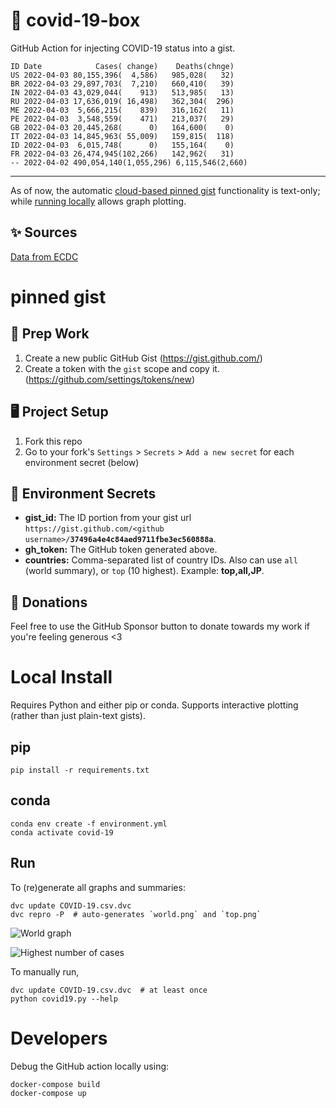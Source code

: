 # 🏥 covid-19-box

GitHub Action for injecting COVID-19 status into a gist.

```
ID Date            Cases( change)    Deaths(chnge)
US 2022-04-03 80,155,396(  4,586)   985,028(   32)
BR 2022-04-03 29,897,703(  7,210)   660,410(   39)
IN 2022-04-03 43,029,044(    913)   513,985(   13)
RU 2022-04-03 17,636,019( 16,498)   362,304(  296)
ME 2022-04-03  5,666,215(    839)   316,162(   11)
PE 2022-04-03  3,548,559(    471)   213,037(   29)
GB 2022-04-03 20,445,268(      0)   164,600(    0)
IT 2022-04-03 14,845,963( 55,009)   159,815(  118)
ID 2022-04-03  6,015,748(      0)   155,164(    0)
FR 2022-04-03 26,474,945(102,266)   142,962(   31)
-- 2022-04-02 490,054,140(1,055,296) 6,115,546(2,660)
```

---

As of now, the automatic [cloud-based pinned gist](#pinned-gist) functionality is text-only;
while [running locally](#local-install) allows graph plotting.

## ✨ Sources

[Data from ECDC](https://www.ecdc.europa.eu/en/publications-data/download-todays-data-geographic-distribution-covid-19-cases-worldwide)

# pinned gist

## 🎒 Prep Work
1. Create a new public GitHub Gist (https://gist.github.com/)
1. Create a token with the `gist` scope and copy it. (https://github.com/settings/tokens/new)

## 🖥 Project Setup
1. Fork this repo
1. Go to your fork's `Settings` > `Secrets` > `Add a new secret` for each environment secret (below)

## 🤫 Environment Secrets
- **gist_id:** The ID portion from your gist url `https://gist.github.com/<github username>/`**`37496a4e4c84aed9711fbe3ec560888a`**.
- **gh_token:** The GitHub token generated above.
- **countries:** Comma-separated list of country IDs. Also can use `all` (world summary), or `top` (10 highest). Example: **top,all,JP**.

## 💸 Donations

Feel free to use the GitHub Sponsor button to donate towards my work if you're feeling generous <3

# Local Install

Requires Python and either pip or conda. Supports interactive plotting (rather than just plain-text gists).

## pip

```
pip install -r requirements.txt
```

## conda

```
conda env create -f environment.yml
conda activate covid-19
```

## Run

To (re)generate all graphs and summaries:

```
dvc update COVID-19.csv.dvc
dvc repro -P  # auto-generates `world.png` and `top.png`
```

![World graph](world.png)

![Highest number of cases](top.png)

To manually run,

```
dvc update COVID-19.csv.dvc  # at least once
python covid19.py --help
```

# Developers

Debug the GitHub action locally using:

```
docker-compose build
docker-compose up
```
